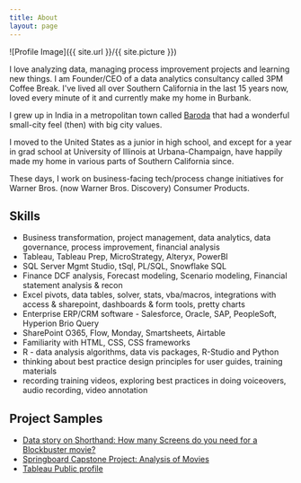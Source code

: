 ```yaml
---
title: About
layout: page
---
```

![Profile Image]({{ site.url }}/{{ site.picture }})

<p>I love analyzing data, managing process improvement projects and learning new things. I am Founder/CEO of a data analytics consultancy called 3PM Coffee Break. I've lived all over Southern California in the last 15 years now, loved every minute of it and currently make my home in Burbank.</p>

<p>I grew up in India in a metropolitan town called <a href="https://en.wikipedia.org/wiki/Vadodara" target="_blank">Baroda</a> that had a wonderful small-city feel (then) with big city values.</p>

<p>I moved to the United States as a junior in high school, and except for a year in grad school at University of Illinois at Urbana-Champaign, have happily made my home in various parts of Southern California since.</p>

<p>These days, I work on business-facing tech/process change initiatives for Warner Bros. (now Warner Bros. Discovery) Consumer Products.</p>

<h2>Skills</h2>

<ul class="skill-list">
	<li>Business transformation, project management, data analytics, data governance, process improvement, financial analysis</li>
	<li>Tableau, Tableau Prep, MicroStrategy, Alteryx, PowerBI</li>
	<li>SQL Server Mgmt Studio, tSql, PL/SQL, Snowflake SQL</li>
	<li>Finance DCF analysis, Forecast modeling, Scenario modeling, Financial statement analysis & recon</li>
	<li>Excel pivots, data tables, solver, stats, vba/macros, integrations with access & sharepoint, dashboards & form tools, pretty charts</li>
	<li>Enterprise ERP/CRM software - Salesforce, Oracle, SAP, PeopleSoft, Hyperion Brio Query</li>
	<li>SharePoint O365, Flow, Monday, Smartsheets, Airtable</li>
	<li>Familiarity with HTML, CSS, CSS frameworks</li>
	<li>R - data analysis algorithms, data vis packages, R-Studio and Python</li>
	<li>thinking about best practice design principles for user guides, training materials</li>
	<li>recording training videos, exploring best practices in doing voiceovers, audio recording, video annotation</li>
</ul>

<h2>Project Samples</h2>

<ul>
	<li><a href="http://soc.sh/n2IqhVcpTf" target="_blank">Data story on Shorthand: How many Screens do you need for a Blockbuster movie?</a></li>
	<li><a href="https://github.com/aannasw/movies-capstone/blob/master/Capstone%20Project.pdf" target="_blank">Springboard Capstone Project: Analysis of Movies</a></li>
	<li><a href="http://public.tableau.com/profile/arti#!/" target="_blank">Tableau Public profile</a></li>	
</ul>
